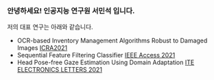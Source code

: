 ### 안녕하세요! 인공지능 연구원 서민석 입니다.

저의 대표 연구는 아래와 같습니다.

- OCR-based Inventory Management Algorithms Robust to Damaged Images [ICRA2021](-)
- Sequential Feature Filtering Classifier [IEEE Access 2021](https://ieeexplore.ieee.org/abstract/document/9459741)
- Head Pose-free Gaze Estimation Using Domain Adaptation [ITE ELECTRONICS LETTERS 2021](https://ietresearch.onlinelibrary.wiley.com/doi/full/10.1049/ell2.12247)
